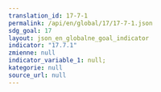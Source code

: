 ```yaml
---
translation_id: 17-7-1
permalink: /api/en/global/17/17-7-1.json
sdg_goal: 17
layout: json_en_globalne_goal_indicator
indicator: "17.7.1"
zmienne: null
indicator_variable_1: null;
kategorie: null
source_url: null
---
```

